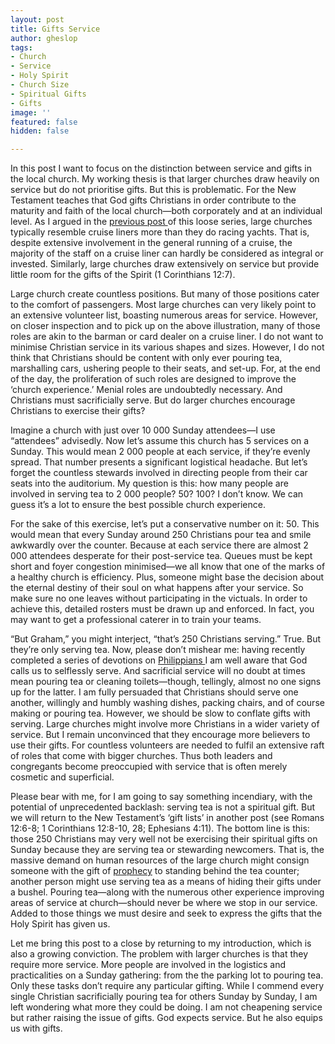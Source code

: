 ```yaml
---
layout: post
title: Gifts Service
author: gheslop
tags:
- Church
- Service
- Holy Spirit
- Church Size
- Spiritual Gifts
- Gifts
image: ''
featured: false
hidden: false

---
```

In this post I want to focus on the distinction between service and gifts in the local church. My working thesis is that larger churches draw heavily on service but do not prioritise gifts. But this is problematic. For the New Testament teaches that God gifts Christians in order contribute to the maturity and faith of the local church—both corporately and at an individual level. As I argued in the [previous post ](https://rekindle.co.za/content/2021-04-20-church-cruise-liner-racing-yacht "Church As Cruise Liner")of this loose series, large churches typically resemble cruise liners more than they do racing yachts. That is, despite extensive involvement in the general running of a cruise, the majority of the staff on a cruise liner can hardly be considered as integral or invested. Similarly, large churches draw extensively on service but provide little room for the gifts of the Spirit (1 Corinthians 12:7).

Large church create countless positions. But many of those positions cater to the comfort of passengers. Most large churches can very likely point to an extensive volunteer list, boasting numerous areas for service. However, on closer inspection and to pick up on the above illustration, many of those roles are akin to the barman or card dealer on a cruise liner. I do not want to minimise Christian service in its various shapes and sizes. However, I do not think that Christians should be content with only ever pouring tea, marshalling cars, ushering people to their seats, and set-up. For, at the end of the day, the proliferation of such roles are designed to improve the ‘church experience.’ Menial roles are undoubtedly necessary. And Christians must sacrificially serve. But do larger churches encourage Christians to exercise their gifts?

Imagine a church with just over 10 000 Sunday attendees—I use “attendees” advisedly. Now let’s assume this church has 5 services on a Sunday. This would mean 2 000 people at each service, if they’re evenly spread. That number presents a significant logistical headache. But let’s forget the countless stewards involved in directing people from their car seats into the auditorium. My question is this: how many people are involved in serving tea to 2 000 people? 50? 100? I don’t know. We can guess it’s a lot to ensure the best possible church experience.

For the sake of this exercise, let’s put a conservative number on it: 50. This would mean that every Sunday around 250 Christians pour tea and smile awkwardly over the counter. Because at each service there are almost 2 000 attendees desperate for their post-service tea. Queues must be kept short and foyer congestion minimised—we all know that one of the marks of a healthy church is efficiency. Plus, someone might base the decision about the eternal destiny of their soul on what happens after your service. So make sure no one leaves without participating in the victuals. In order to achieve this, detailed rosters must be drawn up and enforced. In fact, you may want to get a professional caterer in to train your teams.

“But Graham,” you might interject, “that’s 250 Christians serving.” True. But they’re only serving tea. Now, please don’t mishear me: having recently completed a series of devotions on [Philippians ](https://rekindle.co.za/content/2020-09-15-philippians-2-25-30-devotional "Philippians 2:25-30 Devotional")I am well aware that God calls us to selflessly serve. And sacrificial service will no doubt at times mean pouring tea or cleaning toilets—though, tellingly, almost no one signs up for the latter. I am fully persuaded that Christians should serve one another, willingly and humbly washing dishes, packing chairs, and of course making or pouring tea. However, we should be slow to conflate gifts with serving. Large churches might involve more Christians in a wider variety of service. But I remain unconvinced that they encourage more believers to use their gifts. For countless volunteers are needed to fulfil an extensive raft of roles that come with bigger churches. Thus both leaders and congregants become preoccupied with service that is often merely cosmetic and superficial.

Please bear with me, for I am going to say something incendiary, with the potential of unprecedented backlash: serving tea is not a spiritual gift. But we will return to the New Testament’s ‘gift lists’ in another post (see Romans 12:6-8; 1 Corinthians 12:8-10, 28; Ephesians 4:11). The bottom line is this: those 250 Christians may very well not be exercising their spiritual gifts on Sunday because they are serving tea or stewarding newcomers. That is, the massive demand on human resources of the large church might consign someone with the gift of [prophecy](https://rekindle.co.za/content/reclaiming-a-place-for-prophecy-in-church-gatherings/ "Reclaiming Prophecy") to standing behind the tea counter; another person might use serving tea as a means of hiding their gifts under a bushel. Pouring tea—along with the numerous other experience improving areas of service at church—should never be where we stop in our service. Added to those things we must desire and seek to express the gifts that the Holy Spirit has given us.

Let me bring this post to a close by returning to my introduction, which is also a growing conviction. The problem with larger churches is that they require more service. More people are involved in the logistics and practicalities on a Sunday gathering: from the the parking lot to pouring tea. Only these tasks don’t require any particular gifting. While I commend every single Christian sacrificially pouring tea for others Sunday by Sunday, I am left wondering what more they could be doing. I am not cheapening service but rather raising the issue of gifts. God expects service. But he also equips us with gifts.